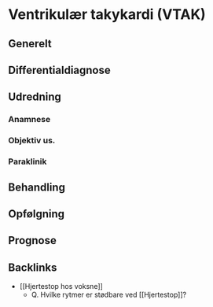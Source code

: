 # Ventrikulær takykardi (VTAK)
## Generelt


## Differentialdiagnose


## Udredning
### Anamnese

### Objektiv us.

### Paraklinik

## Behandling

## Opfølgning


## Prognose


## Backlinks
* [[Hjertestop hos voksne]]
	* Q. Hvilke rytmer er stødbare ved [[Hjertestop]]?

<!-- #anki/tag/med/Cardiology #anki/deck/Medicine -->

<!-- {BearID:670BDCC2-A7F2-4489-A99B-6EE75FCB0179-71192-00010B678643EA6B} -->
